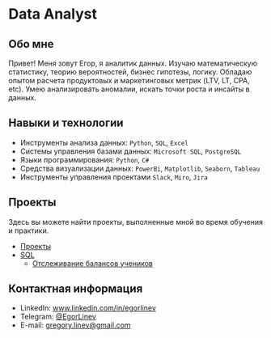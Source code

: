 # Data Analyst

## Обо мне 

Привет! Меня зовут Егор, я аналитик данных. 
Изучаю математическую статистику, теорию вероятностей, бизнес гипотезы, логику. 
Обладаю опытом расчета продуктовых и маркетинговых метрик (LTV, LT, CPA, etc). 
Умею анализировать аномалии, искать точки роста и инсайты в данных.
<br>


## Навыки и технологии
- Инструменты анализа данных: ``Python``, ``SQL``, ``Excel``
- Системы управления базами данных: ``Microsoft SQL``, ``PostgreSQL``
- Языки программирования: ``Python``, ``C#``
- Средства визуализации данных: ``PowerBi``, ``Matplotlib``, ``Seaborn``, ``Tableau``
- Инструменты управления проектами ``Slack``, ``Miro``, ``Jira``
  
## Проекты
Здесь вы можете найти проекты, выполненные мной во время обучения и практики.
<br>
- [Проекты](https://github.com/EgorLinev/StudyProjects)
- [SQL](https://github.com/EgorLinev/StudyProjects/tree/main/SQL)
  + [Отслеживание балансов учеников](https://github.com/EgorLinev/StudyProjects/blob/main/SQL/BalanceTracking)
   


 
## Контактная информация
- LinkedIn:  www.linkedin.com/in/egorlinev
- Telegram: [@EgorLinev](https://t.me/EgorLinev)
- E-mail: gregory.linev@gmail.com
